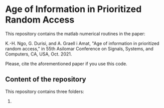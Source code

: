 # Age of Information in Prioritized Random Access

This repository contains the matlab numerical routines in the paper:

K.-H. Ngo, G. Durisi, and A. Graell i Amat, "Age of information in prioritized random access," in 55th Asilomar Conference on Signals, Systems, and Computers, CA, USA, Oct. 2021.

Please, cite the aforementioned paper if you use this code.

## Content of the repository

This repository contains three folders:

1. 

